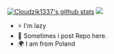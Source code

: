 [![Cloudzik1337's github stats](https://github-readme-stats.vercel.app/api?username=Cloudzik1337&count_private=true&show_icons=true&theme=radical&hide_rank=false)](https://github.com/anuraghazra/github-readme-stats)
![](https://komarev.com/ghpvc/?username=Cloudzik1337&color=blueviolet)
- :zap: I'm lazy
- 🌱 Sometimes i post Repo here.
- :earth_africa: I am from Poland
